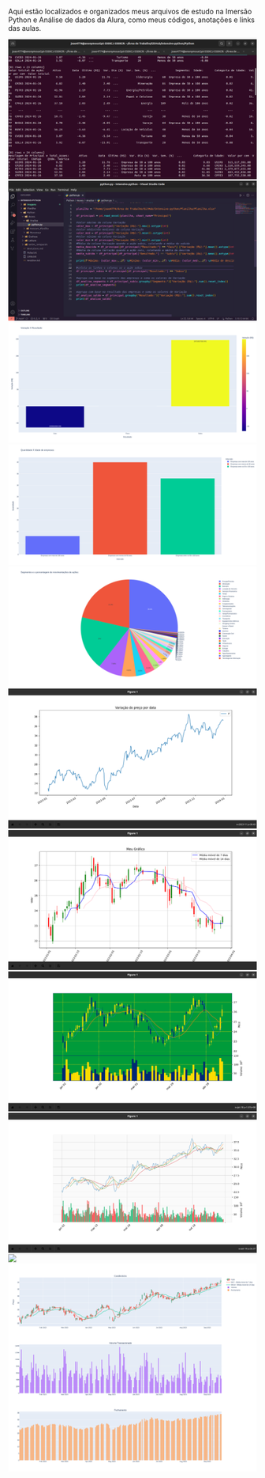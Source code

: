 Aqui estão localizados e organizados meus arquivos de estudo na Imersão Python e Análise de dados da Alura, como meus códigos, anotações e links das aulas.


<img src="Imagens/terminal.png">
<img src="Imagens/vscode.png">
<img src="Imagens/barras-variacao.png">
<img src="Imagens/barras-idade.png">
<img src="Imagens/pizza.png">
<img src="Imagens/basico.png">
<img src="Imagens/matplot.png">
<img src="Imagens/mpl-Petrobras.png">
<img src="Imagens/mpl-Apple-linha.png">
<img src="Imagens/mpl-Apple-velas.png">
<img src="Imagens/plotly.png">
